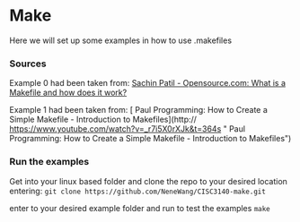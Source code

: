 # Make
Here we will set up some examples in how to use .makefiles


### Sources
Example 0 had been taken from:
[Sachin Patil - Opensource.com: What is a Makefile and how does it work?](https://opensource.com/article/18/8/what-how-makefile "Sachin Patil - Opensource.com: What is a Makefile and how does it work?")
 

Example 1 had been taken from:
[ Paul Programming: How to Create a Simple Makefile - Introduction to Makefiles](http:// https://www.youtube.com/watch?v=_r7i5X0rXJk&t=364s " Paul Programming: How to Create a Simple Makefile - Introduction to Makefiles")

### Run the examples
Get into your linux based folder and clone the repo to your desired location entering:
`git clone https://github.com/NeneWang/CISC3140-make.git`

enter to your desired example folder and run to test the examples
`make`


